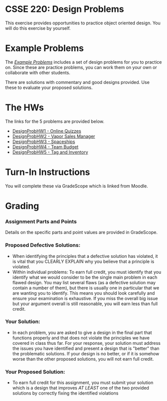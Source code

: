 # CSSE 220: Design Problems

This exercise provides opportunities to practice object oriented design.  You will
do this exercise by yourself.

# Example Problems

The [*Example Problems*](../../Docs/ExampleDesignProblems) includes a set of  design problems for you to practice on. Since these are practice problems, you can work them on your own or collaborate with other students.  

There are solutions with commentary and good designs provided. Use these to evaluate your proposed solutions.

# The HWs

The links for the 5 problems are provided below.

+ [DesignProbHW1 - Online Quizzes](DP1/DP1.md)
+ [DesignProbHW2 - Vapor Sales Manager](DP2/DP2.md)
+ [DesignProbHW3 - Spaceships](DP3/DP3.md)
+ [DesignProbHW4 - Team Budget](DP4/DP4.md)
+ [DesignProbHW5 - Tag and Inventory](DP5/DP5.md)

# Turn-In Instructions 

You will complete these via GradeScope which is linked from Moodle.

# Grading 

### Assignment Parts and Points
Details on the specific parts and point values are provided in GradeScope.

### Proposed Defective Solutions:
+ When identifying the principles that a defective solution has violated, it is vital
that you CLEARLY EXPLAIN why you believe that a principle is violated.
+ Within individual problems: To earn full credit, you must identify
that you identify what we would consider to be the single main problem in each flawed design.  You may list
several flaws (as a defective solution may contain a number of them), but there is usually one in particular that we are wanting you to identify.  This means you should look carefully and ensure your examination is exhaustive. If you miss the overall big issue but your argument overall is still reasonable, you will earn less than full credit.

### Your Solution:
+ In each problem, you are asked to give a design in the final part that functions properly and that does not violate the principles we have covered in class thus far.  For your response, your solution must address the issues you have identified and present a design that is "better" than the problematic solutions.  If your design is no better, or if it is somehow worse than the other proposed solutions, you will not earn full credit.

### Your Proposed Solution:
+ To earn full credit for this assignment, you must submit your solution which is a design that improves *AT LEAST* one of the two provided solutions by correctly fixing the identified violations

